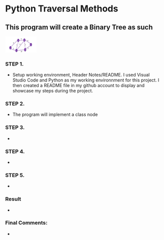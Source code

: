 # Python Traversal Methods

## This program will create a Binary Tree as such

<img src="images/1.jpg" width="100">
 
 
 ### STEP 1.
* Setup working environment, Header Notes/README.
I used Visual Studio Code and Python as my working environnment for this project. I then created a README file in my github account to display
and showcase my steps during the project. 

### STEP 2.
* The program will implement a class node 

### STEP 3.
*
### STEP 4.
* 

### STEP 5. 
* 

### Result
* 

### Final Comments:
* 
